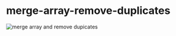 # merge-array-remove-duplicates
 ![merge array and remove dupicates](https://github.com/krupesh788/merge-array-remove-duplicates-js/assets/71176180/a0e0dcea-d066-45d3-8e98-43ab752fea33)

